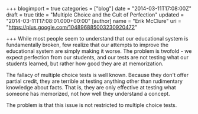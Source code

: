 +++
blogimport = true
categories = ["blog"]
date = "2014-03-11T17:08:00Z"
draft = true
title = "Multiple Choice and the Cult of Perfection"
updated = "2014-03-11T17:08:01.000+00:00"
[author]
name = "Erik McClure"
uri = "https://plus.google.com/104896885003230920472"

+++
While most people seem to understand that our educational system is fundamentally broken, few realize that our attempts to improve the educational system are simply making it worse. The problem is twofold - we expect perfection from our students, and our tests are not testing what our students learned, but rather how good they are at memorization.

The fallacy of multiple choice tests is well known. Because they don't offer partial credit, they are terrible at testing anything other than rudimentary knowledge about facts. That is, they are only effective at testing what someone has memorized, not how well they understand a concept.

The problem is that this issue is not restricted to multiple choice tests. 
